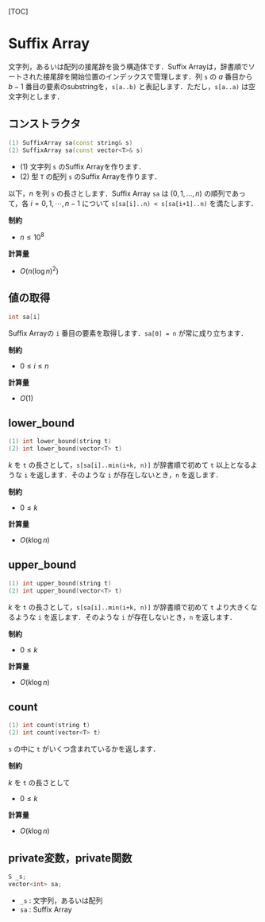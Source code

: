 [TOC]

# Suffix Array

文字列，あるいは配列の接尾辞を扱う構造体です．Suffix Arrayは，辞書順でソートされた接尾辞を開始位置のインデックスで管理します．列 `s` の $a$ 番目から $b - 1$ 番目の要素のsubstringを，`s[a..b)` と表記します．ただし，`s[a..a)` は空文字列とします．

## コンストラクタ

```cpp
(1) SuffixArray sa(const string& s)
(2) SuffixArray sa(const vector<T>& s)
```

- (1) 文字列 `s` のSuffix Arrayを作ります．
- (2) 型 `T` の配列 `s` のSuffix Arrayを作ります．

以下，$n$ を列 `s` の長さとします．Suffix Array `sa` は $(0, 1, \dots, n)$ の順列であって，各 $i = 0, 1, \cdots , n-1$ について `s[sa[i]..n) < s[sa[i+1]..n)` を満たします．

**制約**

- $n \leq 10^8$

**計算量**

- $O(n (\log n)^2)$

## 値の取得

```cpp
int sa[i]
```

Suffix Arrayの `i` 番目の要素を取得します．`sa[0] = n` が常に成り立ちます．

**制約**

- $0 \leq i \leq n$

**計算量**

- $O(1)$


## lower_bound

```cpp
(1) int lower_bound(string t)
(2) int lower_bound(vector<T> t)
```

$k$ を `t` の長さとして，`s[sa[i]..min(i+k, n)]` が辞書順で初めて `t` 以上となるような `i` を返します．そのような `i` が存在しないとき，`n` を返します．

**制約**

- $0 \leq k$

**計算量**

- $O(k \log n)$


## upper_bound

```cpp
(1) int upper_bound(string t)
(2) int upper_bound(vector<T> t)
```

$k$ を `t` の長さとして，`s[sa[i]..min(i+k, n)]` が辞書順で初めて `t` より大きくなるような `i` を返します．そのような `i` が存在しないとき，`n` を返します．

**制約**

- $0 \leq k$

**計算量**

- $O(k \log n)$


## count

```cpp
(1) int count(string t)
(2) int count(vector<T> t)
```

`s` の中に `t` がいくつ含まれているかを返します．

**制約**

$k$ を `t` の長さとして

- $0 \leq k$

**計算量**

- $O(k \log n)$

## private変数，private関数

```cpp
S _s;
vector<int> sa;
```

- `_s` : 文字列，あるいは配列
- `sa` : Suffix Array

